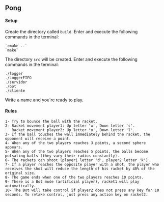 ## Pong

#### Setup

Create the directory called `build`. Enter and execute the following commands in the terminal:
```
`cmake ..`
`make`
```

The directory `src` will be created. Enter and execute the following commands in the terminal:
```
./logger
./LoggerFIFO
./servidor
./bot
./cliente
```

Write a name and you're ready to play.

#### Rules

```
1- Try to bounce the ball with the racket.
2- Racket movement player1: Up letter 'w', Down letter 's'.
   Racket movement player2: Up letter 'o', Down letter 'l'.
3- If the ball touches the wall immediately behind the racket, the opponent will receive a point.
4- When any of the two players reaches 3 points, a second sphere appears.
5- When any of the two players reaches 5 points, the balls become pulsating balls (they vary their radius constantly).
6- The rackets can shoot (player1 letter 'd', player2 letter 'k').
7- If a player reaches the opposite player with a shot, the player who receives the shot will reduce the length of his racket by 40% of the original size.
8- The game ends when one of the two players reaches 10 points.
9- There is a Bot mode (artificial player), racket1 will play automatically.
10- The Bot will take control if player2 does not press any key for 10 seconds. To retake control, just press any action key on racket2.
```


